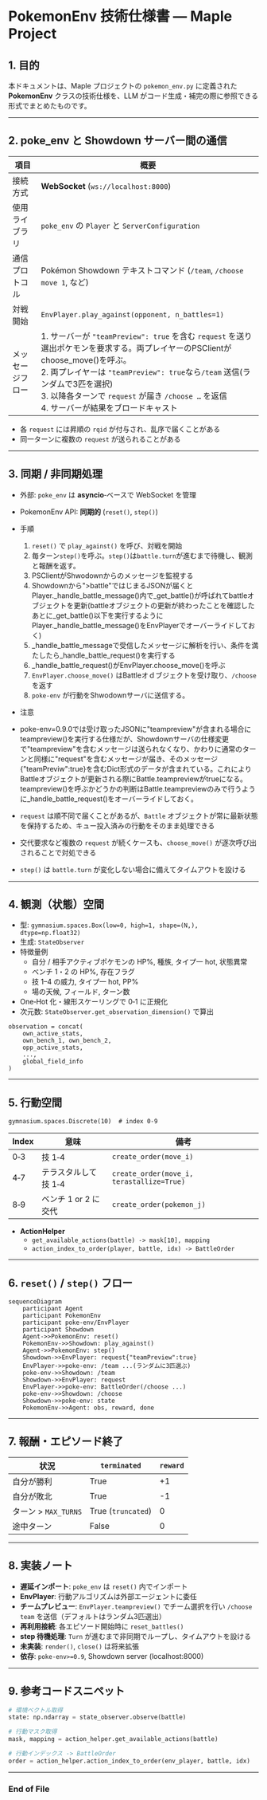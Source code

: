 # PokemonEnv 技術仕様書 — Maple Project

## 1. 目的
本ドキュメントは、Maple プロジェクトの `pokemon_env.py` に定義された **PokemonEnv** クラスの技術仕様を、LLM がコード生成・補完の際に参照できる形式でまとめたものです。

---

## 2. poke_env と Showdown サーバー間の通信

| 項目 | 概要 |
| --- | --- |
| 接続方式 | **WebSocket** (`ws://localhost:8000`) |
| 使用ライブラリ | `poke_env` の `Player` と `ServerConfiguration` |
| 通信プロトコル | Pokémon Showdown テキストコマンド (`/team`, `/choose move 1`, など) |
| 対戦開始 | `EnvPlayer.play_against(opponent, n_battles=1)` |
| メッセージフロー | 1. サーバーが `"teamPreview": true` を含む `request` を送り選出ポケモンを要求する。両プレイヤーのPSClientがchoose_move()を呼ぶ。<br>2. 両プレイヤーは `"teamPreview": true`なら`/team` 送信(ランダムで3匹を選択)<br>3. 以降各ターンで `request` が届き `/choose …` を返信<br>4. サーバーが結果をブロードキャスト |

* 各 `request` には昇順の `rqid` が付与され、乱序で届くことがある
* 同一ターンに複数の `request` が送られることがある

---

## 3. 同期 / 非同期処理

* 外部: `poke_env` は **asyncio**‐ベースで WebSocket を管理  
* PokemonEnv API: **同期的** (`reset()`, `step()`)  

* 手順
  1. `reset()` で `play_against()` を呼び、対戦を開始
  2. 毎ターン`step()`を呼ぶ。`step()`は`battle.turn`が進むまで待機し、観測と報酬を返す。
  3. PSClientがShwodownからのメッセージを監視する
  4. Showdownから">battle"ではじまるJSONが届くとPlayer._handle_battle_message()内で_get_battle()が呼ばれてbattleオブジェクトを更新(battleオブジェクトの更新が終わったことを確認したあとに_get_battle()以下を実行するようにPlayer._handle_battle_message()をEnvPlayerでオーバーライドしておく)
  5. _handle_battle_messageで受信したメッセージに解析を行い、条件を満たしたら_handle_battle_request()を実行する
  6. _handle_battle_request()がEnvPlayer.choose_move()を呼ぶ
  7. `EnvPlayer.choose_move()` はBattleオｄブジェクトを受け取り、`/choose` を返す
  8. `poke-env` が行動をShwodownサーバに送信する。

* 注意
* poke-env=0.9.0では受け取ったJSONに"teampreview"が含まれる場合にteampreview()を実行する仕様だが、Showdownサーバの仕様変更で"teampreview"を含むメッセージは送られなくなり、かわりに通常のターンと同様に"request"を含むメッセージが届き、そのメッセージ{"teamPreviw":true}を含むDict形式のデータが含まれている。これによりBattleオブジェクトが更新される際にBattle.teampreviewがtrueになる。teampreview()を呼ぶかどうかの判断はBattle.teampreviewのみで行うように_handle_battle_request()をオーバーライドしておく。
* `request` は順不同で届くことがあるが、`Battle` オブジェクトが常に最新状態を保持するため、キュー投入済みの行動をそのまま処理できる
* 交代要求など複数の `request` が続くケースも、`choose_move()` が逐次呼び出されることで対処できる
* `step()` は `battle.turn` が変化しない場合に備えてタイムアウトを設ける
---

## 4. 観測（状態）空間

* 型: `gymnasium.spaces.Box(low=0, high=1, shape=(N,), dtype=np.float32)`
* 生成: `StateObserver`  
* 特徴量例  
  * 自分 / 相手アクティブポケモンの HP%, 種族, タイプ一 hot, 状態異常  
  * ベンチ 1・2 の HP%, 存在フラグ  
  * 技 1–4 の威力, タイプ一 hot, PP%  
  * 場の天候, フィールド, ターン数  
* One‑Hot 化・線形スケーリングで 0‑1 に正規化  
* 次元数: `StateObserver.get_observation_dimension()` で算出  

```text
observation = concat(
    own_active_stats,
    own_bench_1, own_bench_2,
    opp_active_stats,
    ...,
    global_field_info
)
```

---

## 5. 行動空間

```
gymnasium.spaces.Discrete(10)  # index 0‑9
```

| Index | 意味 | 備考 |
| --- | --- | --- |
| 0‑3 | 技 1‑4 | `create_order(move_i)` |
| 4‑7 | テラスタルして技 1‑4 | `create_order(move_i, terastallize=True)` |
| 8‑9 | ベンチ 1 or 2 に交代 | `create_order(pokemon_j)` |

* **ActionHelper**  
  * `get_available_actions(battle) -> mask[10], mapping`  
  * `action_index_to_order(player, battle, idx) -> BattleOrder`  

---

## 6. `reset()` / `step()` フロー

```mermaid
sequenceDiagram
    participant Agent
    participant PokemonEnv
    participant poke-env/EnvPlayer
    participant Showdown
    Agent->>PokemonEnv: reset()
    PokemonEnv->>Showdown: play_against()
    Agent->>PokemonEnv: step()
    Showdown->>EnvPlayer: request{"teamPreview":true}
    EnvPlayer->>poke-env: /team ...(ランダムに3匹選ぶ)
    poke-env->>Showdown: /team
    Showdown->>EnvPlayer: request
    EnvPlayer->>poke-env: BattleOrder(/choose ...)
    poke-env->>Showdown: /choose 
    Showdown->>poke-env: state
    PokemonEnv->>Agent: obs, reward, done
```

---

## 7. 報酬・エピソード終了

| 状況 | `terminated` | `reward` |
| --- | --- | --- |
| 自分が勝利 | True | +1 |
| 自分が敗北 | True | -1 |
| ターン > `MAX_TURNS` | True (`truncated`) | 0 |
| 途中ターン | False | 0 |

---

## 8. 実装ノート

* **遅延インポート**: `poke_env` は `reset()` 内でインポート
* **EnvPlayer**: 行動アルゴリズムは外部エージェントに委任
* **チームプレビュー**: `EnvPlayer.teampreview()` でチーム選択を行い `/choose team` を送信（デフォルトはランダム3匹選出）
* **再利用接続**: 各エピソード開始時に `reset_battles()`
* **step 待機処理**: `Turn` が進むまで非同期でループし、タイムアウトを設ける
* **未実装**: `render()`, `close()` は将来拡張
* **依存**: `poke-env>=0.9`, Showdown server (localhost:8000)

---

## 9. 参考コードスニペット

```python
# 環境ベクトル取得
state: np.ndarray = state_observer.observe(battle)

# 行動マスク取得
mask, mapping = action_helper.get_available_actions(battle)

# 行動インデックス -> BattleOrder
order = action_helper.action_index_to_order(env_player, battle, idx)
```

---

### End of File
